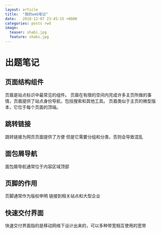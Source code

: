```yaml
---
layout: article
title:  "我的web笔记"
date:   2018-12-07 23:45:15 +0800
categories: posts rwd
image:
  teaser: shabi.jpg
  feature: shabi.jpg
--- 
```


# 出题笔记
## 页面结构组件
页眉是站点标识中最常见的组件。
页眉在有限的空间内完成许多主页所做的事情，页眉提供了站点身份导航，包括搜索和其他工具。
页眉类似于主页的微型版本，它位于每个页面的顶端。
## 跳转链接
跳转链接为网页页面提供了方便
但是它需要分组和分类，否则会导致混乱
## 面包屑导航
面包屑导航通常位于内容区域顶部
## 页脚的作用
页脚通常作为版权申明
链接到相关站点和大型企业
## 快速交付界面
快速交付界面指的是移动网络下设计出来的，可以多种带宽相互使用的宽带

